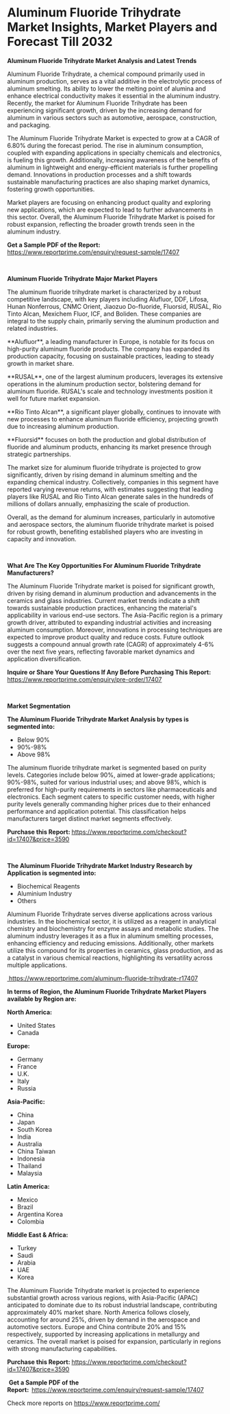 <p><h1>Aluminum Fluoride Trihydrate Market Insights, Market Players and Forecast Till 2032</h1></p><p><strong>Aluminum Fluoride Trihydrate Market Analysis and Latest Trends</strong></p>
<p><p>Aluminum Fluoride Trihydrate, a chemical compound primarily used in aluminum production, serves as a vital additive in the electrolytic process of aluminum smelting. Its ability to lower the melting point of alumina and enhance electrical conductivity makes it essential in the aluminum industry. Recently, the market for Aluminum Fluoride Trihydrate has been experiencing significant growth, driven by the increasing demand for aluminum in various sectors such as automotive, aerospace, construction, and packaging.</p><p>The Aluminum Fluoride Trihydrate Market is expected to grow at a CAGR of 6.80% during the forecast period. The rise in aluminum consumption, coupled with expanding applications in specialty chemicals and electronics, is fueling this growth. Additionally, increasing awareness of the benefits of aluminum in lightweight and energy-efficient materials is further propelling demand. Innovations in production processes and a shift towards sustainable manufacturing practices are also shaping market dynamics, fostering growth opportunities.</p><p>Market players are focusing on enhancing product quality and exploring new applications, which are expected to lead to further advancements in this sector. Overall, the Aluminum Fluoride Trihydrate Market is poised for robust expansion, reflecting the broader growth trends seen in the aluminum industry.</p></p>
<p><strong>Get a Sample PDF of the Report:&nbsp;</strong> <a href="https://www.reportprime.com/enquiry/request-sample/17407?utm_campaign=2004&utm_medium=2&utm_source=Github&utm_content=ia&utm_term=18032025&utm_id=aluminum-fluoride-trihydrate">https://www.reportprime.com/enquiry/request-sample/17407</a></p>
<p>&nbsp;</p>
<p><strong>Aluminum Fluoride Trihydrate Major Market Players</strong></p>
<p><p>The aluminum fluoride trihydrate market is characterized by a robust competitive landscape, with key players including Alufluor, DDF, Lifosa, Hunan Nonferrous, CNMC Orient, Jiaozuo Do-fluoride, Fluorsid, RUSAL, Rio Tinto Alcan, Mexichem Fluor, ICF, and Boliden. These companies are integral to the supply chain, primarily serving the aluminum production and related industries.</p><p>**Alufluor**, a leading manufacturer in Europe, is notable for its focus on high-purity aluminum fluoride products. The company has expanded its production capacity, focusing on sustainable practices, leading to steady growth in market share. </p><p>**RUSAL**, one of the largest aluminum producers, leverages its extensive operations in the aluminum production sector, bolstering demand for aluminum fluoride. RUSAL's scale and technology investments position it well for future market expansion.</p><p>**Rio Tinto Alcan**, a significant player globally, continues to innovate with new processes to enhance aluminum fluoride efficiency, projecting growth due to increasing aluminum production. </p><p>**Fluorsid** focuses on both the production and global distribution of fluoride and aluminum products, enhancing its market presence through strategic partnerships. </p><p>The market size for aluminum fluoride trihydrate is projected to grow significantly, driven by rising demand in aluminum smelting and the expanding chemical industry. Collectively, companies in this segment have reported varying revenue returns, with estimates suggesting that leading players like RUSAL and Rio Tinto Alcan generate sales in the hundreds of millions of dollars annually, emphasizing the scale of production.</p><p>Overall, as the demand for aluminum increases, particularly in automotive and aerospace sectors, the aluminum fluoride trihydrate market is poised for robust growth, benefiting established players who are investing in capacity and innovation.</p></p>
<p>&nbsp;</p>
<p><strong>What Are The Key Opportunities For Aluminum Fluoride Trihydrate Manufacturers?</strong></p>
<p><p>The Aluminum Fluoride Trihydrate market is poised for significant growth, driven by rising demand in aluminum production and advancements in the ceramics and glass industries. Current market trends indicate a shift towards sustainable production practices, enhancing the material's applicability in various end-use sectors. The Asia-Pacific region is a primary growth driver, attributed to expanding industrial activities and increasing aluminum consumption. Moreover, innovations in processing techniques are expected to improve product quality and reduce costs. Future outlook suggests a compound annual growth rate (CAGR) of approximately 4-6% over the next five years, reflecting favorable market dynamics and application diversification.</p></p>
<p><strong>Inquire or Share Your Questions If Any Before Purchasing This Report:</strong> <a href="https://www.reportprime.com/enquiry/pre-order/17407?utm_campaign=2004&utm_medium=2&utm_source=Github&utm_content=ia&utm_term=18032025&utm_id=aluminum-fluoride-trihydrate">https://www.reportprime.com/enquiry/pre-order/17407</a></p>
<p>&nbsp;</p>
<p><strong>Market Segmentation</strong></p>
<p><strong>The Aluminum Fluoride Trihydrate Market Analysis by types is segmented into:</strong></p>
<p><ul><li>Below 90%</li><li>90%-98%</li><li>Above 98%</li></ul></p>
<p><p>The aluminum fluoride trihydrate market is segmented based on purity levels. Categories include below 90%, aimed at lower-grade applications; 90%-98%, suited for various industrial uses; and above 98%, which is preferred for high-purity requirements in sectors like pharmaceuticals and electronics. Each segment caters to specific customer needs, with higher purity levels generally commanding higher prices due to their enhanced performance and application potential. This classification helps manufacturers target distinct market segments effectively.</p></p>
<p><strong>Purchase this Report:&nbsp;</strong><a href="https://www.reportprime.com/checkout?id=17407&price=3590&utm_campaign=2004&utm_medium=2&utm_source=Github&utm_content=ia&utm_term=18032025&utm_id=aluminum-fluoride-trihydrate">https://www.reportprime.com/checkout?id=17407&price=3590</a></p>
<p>&nbsp;</p>
<p><strong>The Aluminum Fluoride Trihydrate Market Industry Research by Application is segmented into:</strong></p>
<p><ul><li>Biochemical Reagents</li><li>Aluminium Industry</li><li>Others</li></ul></p>
<p><p>Aluminum Fluoride Trihydrate serves diverse applications across various industries. In the biochemical sector, it is utilized as a reagent in analytical chemistry and biochemistry for enzyme assays and metabolic studies. The aluminum industry leverages it as a flux in aluminum smelting processes, enhancing efficiency and reducing emissions. Additionally, other markets utilize this compound for its properties in ceramics, glass production, and as a catalyst in various chemical reactions, highlighting its versatility across multiple applications.</p></p>
<p><a href="https://www.reportprime.com/aluminum-fluoride-trihydrate-r17407?utm_campaign=2004&utm_medium=2&utm_source=Github&utm_content=ia&utm_term=18032025&utm_id=aluminum-fluoride-trihydrate">&nbsp;https://www.reportprime.com/aluminum-fluoride-trihydrate-r17407</a></p>
<p><strong>In terms of Region, the Aluminum Fluoride Trihydrate Market Players available by Region are:</strong></p>
<p>
    <p> <strong> North America: </strong>
        <ul>
            <li>United States</li>
            <li>Canada</li>
        </ul>
        </p> 
    <p> <strong> Europe: </strong>
        <ul>
            <li>Germany</li>
            <li>France</li>
            <li>U.K.</li>
            <li>Italy</li>
            <li>Russia</li>
        </ul>
        </p> 
    <p> <strong> Asia-Pacific: </strong>
        <ul>
            <li>China</li>
            <li>Japan</li>
            <li>South Korea</li>
            <li>India</li>
            <li>Australia</li>
            <li>China Taiwan</li>
            <li>Indonesia</li>
            <li>Thailand</li>
            <li>Malaysia</li>
        </ul>
        </p> 
    <p> <strong> Latin America: </strong>
        <ul>
            <li>Mexico</li>
            <li>Brazil</li>
            <li>Argentina Korea</li>
            <li>Colombia</li>
        </ul>
        </p> 
    <p> <strong> Middle East & Africa: </strong>
        <ul>
            <li>Turkey</li>
            <li>Saudi</li>
            <li>Arabia</li>
            <li>UAE</li>
            <li>Korea</li>
        </ul>
    </p>
    </p>
<p><p>The Aluminum Fluoride Trihydrate market is projected to experience substantial growth across various regions, with Asia-Pacific (APAC) anticipated to dominate due to its robust industrial landscape, contributing approximately 40% market share. North America follows closely, accounting for around 25%, driven by demand in the aerospace and automotive sectors. Europe and China contribute 20% and 15% respectively, supported by increasing applications in metallurgy and ceramics. The overall market is poised for expansion, particularly in regions with strong manufacturing capabilities.</p></p>
<p><strong>Purchase this Report: </strong><a href="https://www.reportprime.com/checkout?id=17407&price=3590&utm_campaign=2004&utm_medium=2&utm_source=Github&utm_content=ia&utm_term=18032025&utm_id=aluminum-fluoride-trihydrate">https://www.reportprime.com/checkout?id=17407&price=3590</a></p>
<p>&nbsp;<strong>Get a Sample PDF of the Report:&nbsp;&nbsp;</strong><a href="https://www.reportprime.com/enquiry/request-sample/17407?utm_campaign=2004&utm_medium=2&utm_source=Github&utm_content=ia&utm_term=18032025&utm_id=aluminum-fluoride-trihydrate">https://www.reportprime.com/enquiry/request-sample/17407</a></p>
<p><strong></strong></p>
<p>Check more reports on <a href="https://www.reportprime.com/?utm_campaign=2004&utm_medium=2&utm_source=Github&utm_content=ia&utm_term=18032025&utm_id=aluminum-fluoride-trihydrate">https://www.reportprime.com/</a></p>